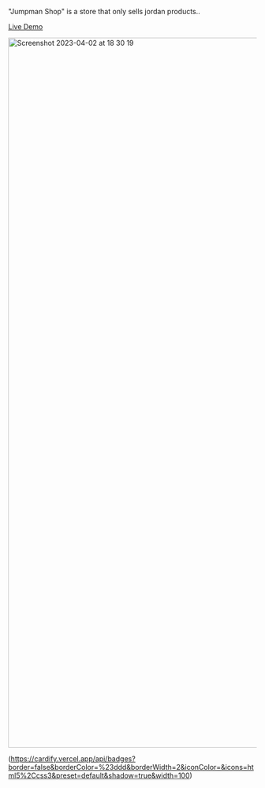 "Jumpman Shop" is a store that only sells jordan products..

<a target="_blank" href="https://arasaltug-jumpman.netlify.app/">Live Demo</a>

<img width="1440" alt="Screenshot 2023-04-02 at 18 30 19" src="https://user-images.githubusercontent.com/90329517/229363230-0ea3aa81-29cf-4e0b-ab1a-cb2da3f3a5d5.png">

(https://cardify.vercel.app/api/badges?border=false&borderColor=%23ddd&borderWidth=2&iconColor=&icons=html5%2Ccss3&preset=default&shadow=true&width=100)
